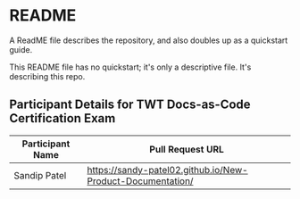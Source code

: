 # README

A ReadME file describes the repository, and also doubles up as a quickstart guide.

This README file has no quickstart; it's only a descriptive file. It's describing this repo.

## Participant Details for TWT Docs-as-Code Certification Exam

| Participant Name | Pull Request URL                                           |
| ---------------- | ----------------                                           |
| Sandip Patel	   | https://sandy-patel02.github.io/New-Product-Documentation/ |